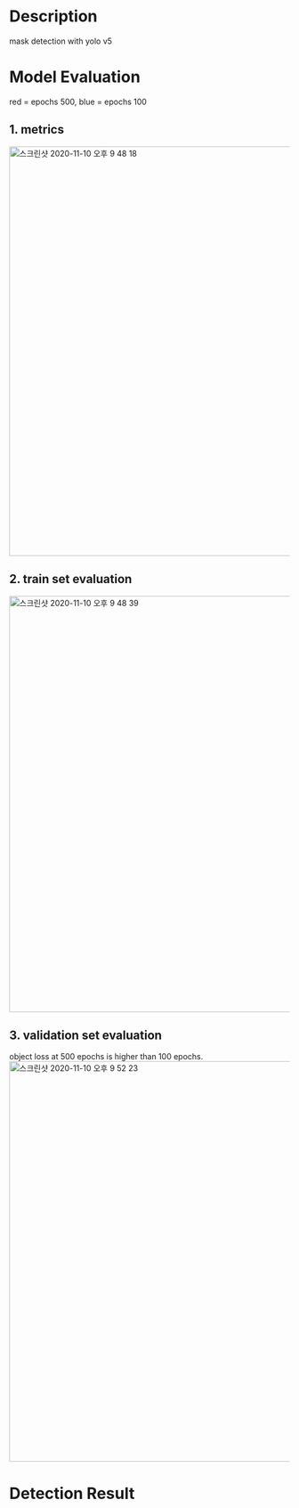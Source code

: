 # Description
mask detection with yolo v5
# Model Evaluation
red = epochs 500, blue = epochs 100
## 1. metrics
<img width="736" alt="스크린샷 2020-11-10 오후 9 48 18" src="https://user-images.githubusercontent.com/53213397/98676236-abdb1a00-239e-11eb-8d11-cb4c4a1f654a.png">

## 2. train set evaluation
<img width="748" alt="스크린샷 2020-11-10 오후 9 48 39" src="https://user-images.githubusercontent.com/53213397/98676229-a8e02980-239e-11eb-8ed6-2175a7b9c820.png">

## 3. validation set evaluation
object loss at 500 epochs is higher  than 100 epochs. 
<img width="720" alt="스크린샷 2020-11-10 오후 9 52 23" src="https://user-images.githubusercontent.com/53213397/98676654-3885d800-239f-11eb-8137-4266757ed8a6.png">

# Detection Result
